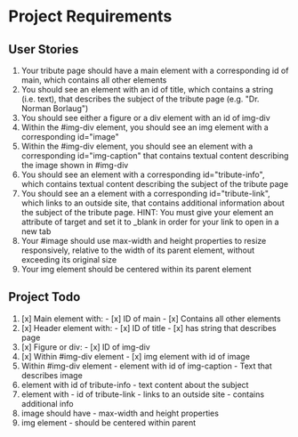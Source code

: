 # Project Requirements

## User Stories

1. Your tribute page should have a main element with a corresponding id of main, which contains all other elements
2. You should see an element with an id of title, which contains a string (i.e. text), that describes the subject of the tribute page (e.g. "Dr. Norman Borlaug")
3. You should see either a figure or a div element with an id of img-div
4. Within the #img-div element, you should see an img element with a corresponding id="image"
5. Within the #img-div element, you should see an element with a corresponding id="img-caption" that contains textual content describing the image shown in #img-div
6. You should see an element with a corresponding id="tribute-info", which contains textual content describing the subject of the tribute page
7. You should see an a element with a corresponding id="tribute-link", which links to an outside site, that contains additional information about the subject of the tribute page. HINT: You must give your element an attribute of target and set it to _blank in order for your link to open in a new tab
8. Your #image should use max-width and height properties to resize responsively, relative to the width of its parent element, without exceeding its original size
9. Your img element should be centered within its parent element

## Project Todo

  1. [x] Main element with:
    - [x] ID of main
    - [x] Contains all other elements
  2. [x] Header element with:
    - [x] ID of title
    - [x] has string that describes page
  3. [x] Figure or div:
    - [x] ID of img-div
  4. [x] Within #img-div element
    - [x] img element with id of image
  5. Within #img-div element
    - element with id of img-caption
    - Text that describes image
  6. element with id of tribute-info
    - text content about the subject
  7. element with
    - id of tribute-link
    - links to an outside site
    - contains additional info
  8. image should have
    - max-width and height properties
  9. img element
    - should be centered within parent
